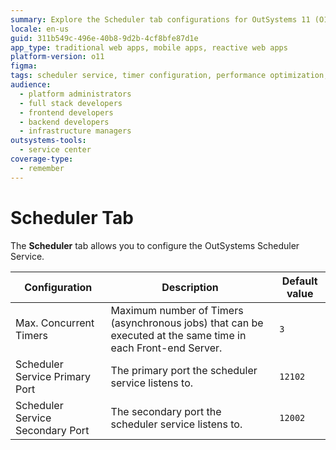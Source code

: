 ```yaml
---
summary: Explore the Scheduler tab configurations for OutSystems 11 (O11), including maximum concurrent timers and service port settings.
locale: en-us
guid: 311b549c-496e-40b8-9d2b-4cf8bfe87d1e
app_type: traditional web apps, mobile apps, reactive web apps
platform-version: o11
figma:
tags: scheduler service, timer configuration, performance optimization, infrastructure configuration, port settings
audience:
  - platform administrators
  - full stack developers
  - frontend developers
  - backend developers
  - infrastructure managers
outsystems-tools:
  - service center
coverage-type:
  - remember
---
```


# Scheduler Tab

The **Scheduler** tab allows you to configure the OutSystems Scheduler Service.

Configuration | Description | Default value  
---|---|---  
Max. Concurrent Timers | Maximum number of Timers (asynchronous jobs) that can be executed at the same time in each Front-end Server. | `3`  
Scheduler Service Primary Port | The primary port the scheduler service listens to. | `12102`
Scheduler Service Secondary Port | The secondary port the scheduler service listens to. | `12002`